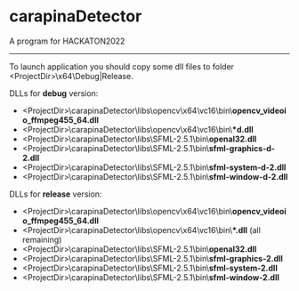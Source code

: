 # carapinaDetector
A program for HACKATON2022
___

To launch application you should copy some dll files to folder \<ProjectDir\>\x64\Debug|Release.
  
DLLs for <b>debug</b> version:
- \<ProjectDir\>\carapinaDetector\libs\opencv\x64\vc16\bin\\<b>opencv_videoio_ffmpeg455_64.dll</b>
- \<ProjectDir\>\carapinaDetector\libs\opencv\x64\vc16\bin\\<b>\*d.dll</b>
- \<ProjectDir\>\carapinaDetector\libs\SFML-2.5.1\bin\\<b>openal32.dll</b>
- \<ProjectDir\>\carapinaDetector\libs\SFML-2.5.1\bin\\<b>sfml-graphics-d-2.dll</b>
- \<ProjectDir\>\carapinaDetector\libs\SFML-2.5.1\bin\\<b>sfml-system-d-2.dll</b>
- \<ProjectDir\>\carapinaDetector\libs\SFML-2.5.1\bin\\<b>sfml-window-d-2.dll</b>

DLLs for <b>release</b> version:
- \<ProjectDir\>\carapinaDetector\libs\opencv\x64\vc16\bin\\<b>opencv_videoio_ffmpeg455_64.dll</b>
- \<ProjectDir\>\carapinaDetector\libs\opencv\x64\vc16\bin\\<b>\*.dll</b> (all remaining)
- \<ProjectDir\>\carapinaDetector\libs\SFML-2.5.1\bin\\<b>openal32.dll</b>
- \<ProjectDir\>\carapinaDetector\libs\SFML-2.5.1\bin\\<b>sfml-graphics-2.dll</b>
- \<ProjectDir\>\carapinaDetector\libs\SFML-2.5.1\bin\\<b>sfml-system-2.dll</b>
- \<ProjectDir\>\carapinaDetector\libs\SFML-2.5.1\bin\\<b>sfml-window-2.dll</b>
